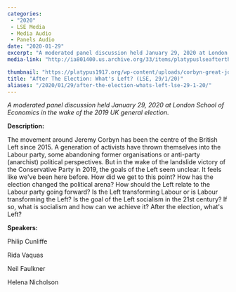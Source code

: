 ```yaml
---
categories:
 - "2020"
 - LSE Media
 - Media Audio
 - Panels Audio
date: "2020-01-29"
excerpt: "A moderated panel discussion held January 29, 2020 at London School of Economics in the wake of the 2019 UK general election. Description: The movement around Jeremy Corbyn has been the centre of the British Left since 2015. A generation of activists have thrown themselves into the Labour party, some abandoning former organisations or anti-party (anarchist) political perspectives. But in the wake of the landslide victory of the Conservative Party in 2019, the goals of the Left seem unclear. It feels like we've been here before. How did we get to this point? How has the election changed the political arena? How should the Left relate to the Labour party going forward? Is the Left transforming Labour or is Labour transforming the Left? Is the goal of the Left socialism in the 21st century? If so, what is socialism and how can we achieve it? After the election, what's Left?"
media-link: "http://ia801400.us.archive.org/33/items/platypuslseaftertheelection/PlatypusLSE-AfterTheElection.mp3"

thumbnail: "https://platypus1917.org/wp-content/uploads/corbyn-great-jobs.jpg"
title: "After The Election: What's Left? (LSE, 29/1/20)"
aliases: "/2020/01/29/after-the-election-whats-left-lse-29-1-20/"
---
```


*A moderated panel discussion held January 29, 2020 at London School of Economics in the wake of the 2019 UK general election.*

**Description:**

The movement around Jeremy Corbyn has been the centre of the British Left since 2015. A generation of activists have thrown themselves into the Labour party, some abandoning former organisations or anti-party (anarchist) political perspectives. But in the wake of the landslide victory of the Conservative Party in 2019, the goals of the Left seem unclear. It feels like we've been here before. How did we get to this point? How has the election changed the political arena? How should the Left relate to the Labour party going forward? Is the Left transforming Labour or is Labour transforming the Left? Is the goal of the Left socialism in the 21st century? If so, what is socialism and how can we achieve it? After the election, what\'s Left?

**Speakers:**

Philip Cunliffe

Rida Vaquas

Neil Faulkner

Helena Nicholson
